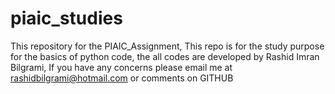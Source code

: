 # piaic_studies
This repository for the PIAIC_Assignment, This repo is for the study purpose for the basics of python code, the all codes are developed by
Rashid Imran Bilgrami, If you have any concerns please email me at rashidbilgrami@hotmail.com or comments on GITHUB


